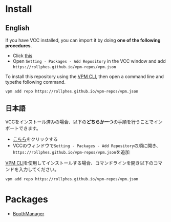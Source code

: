 # Install

## English

If you have VCC installed, you can import it by doing **one of the following procedures**.

- Click [this](vcc://vpm/addRepo?url=https://rollphes.github.io/vpm-repos/vpm.json)
- Open `Setting - Packages - Add Repository` in the VCC window and add `https://rollphes.github.io/vpm-repos/vpm.json`

To install this repository using the [VPM CLI](https://vcc.docs.vrchat.com/vpm/cli/), then open a command line and typethe following command.

```
vpm add repo https://rollphes.github.io/vpm-repos/vpm.json
```

## 日本語

VCCをインストール済みの場合、以下の**どちらか一つ**の手順を行うことでインポートできます。

- [こちら](vcc://vpm/addRepo?url=https://rollphes.github.io/vpm-repos/vpm.json)をクリックする
- VCCのウィンドウで`Setting - Packages - Add Repository`の順に開き、`https://rollphes.github.io/vpm-repos/vpm.json`を追加

[VPM CLI](https://vcc.docs.vrchat.com/vpm/cli/)を使用してインストールする場合、コマンドラインを開き以下のコマンドを入力してください。

```
vpm add repo https://rollphes.github.io/vpm-repos/vpm.json
```

# Packages

- [BoothManager](https://github.com/rollphes/BoothManager)
